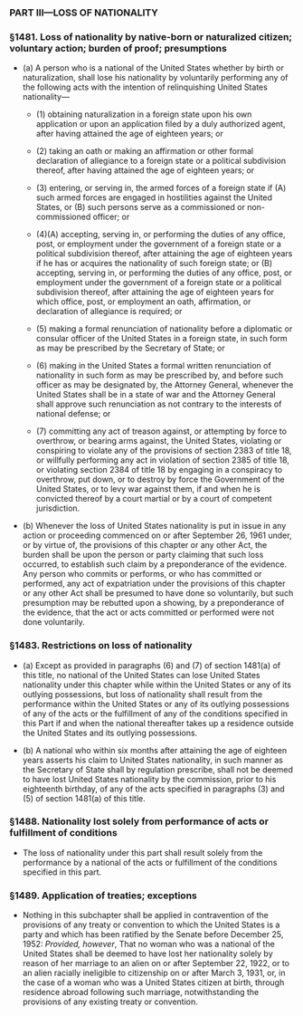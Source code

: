 ### PART III—LOSS OF NATIONALITY

### §1481. Loss of nationality by native-born or naturalized citizen; voluntary action; burden of proof; presumptions
* (a) A person who is a national of the United States whether by birth or naturalization, shall lose his nationality by voluntarily performing any of the following acts with the intention of relinquishing United States nationality—

  * (1) obtaining naturalization in a foreign state upon his own application or upon an application filed by a duly authorized agent, after having attained the age of eighteen years; or

  * (2) taking an oath or making an affirmation or other formal declaration of allegiance to a foreign state or a political subdivision thereof, after having attained the age of eighteen years; or

  * (3) entering, or serving in, the armed forces of a foreign state if (A) such armed forces are engaged in hostilities against the United States, or (B) such persons serve as a commissioned or non-commissioned officer; or

  * (4)(A) accepting, serving in, or performing the duties of any office, post, or employment under the government of a foreign state or a political subdivision thereof, after attaining the age of eighteen years if he has or acquires the nationality of such foreign state; or (B) accepting, serving in, or performing the duties of any office, post, or employment under the government of a foreign state or a political subdivision thereof, after attaining the age of eighteen years for which office, post, or employment an oath, affirmation, or declaration of allegiance is required; or

  * (5) making a formal renunciation of nationality before a diplomatic or consular officer of the United States in a foreign state, in such form as may be prescribed by the Secretary of State; or

  * (6) making in the United States a formal written renunciation of nationality in such form as may be prescribed by, and before such officer as may be designated by, the Attorney General, whenever the United States shall be in a state of war and the Attorney General shall approve such renunciation as not contrary to the interests of national defense; or

  * (7) committing any act of treason against, or attempting by force to overthrow, or bearing arms against, the United States, violating or conspiring to violate any of the provisions of section 2383 of title 18, or willfully performing any act in violation of section 2385 of title 18, or violating section 2384 of title 18 by engaging in a conspiracy to overthrow, put down, or to destroy by force the Government of the United States, or to levy war against them, if and when he is convicted thereof by a court martial or by a court of competent jurisdiction.


* (b) Whenever the loss of United States nationality is put in issue in any action or proceeding commenced on or after September 26, 1961 under, or by virtue of, the provisions of this chapter or any other Act, the burden shall be upon the person or party claiming that such loss occurred, to establish such claim by a preponderance of the evidence. Any person who commits or performs, or who has committed or performed, any act of expatriation under the provisions of this chapter or any other Act shall be presumed to have done so voluntarily, but such presumption may be rebutted upon a showing, by a preponderance of the evidence, that the act or acts committed or performed were not done voluntarily.

### §1483. Restrictions on loss of nationality
* (a) Except as provided in paragraphs (6) and (7) of section 1481(a) of this title, no national of the United States can lose United States nationality under this chapter while within the United States or any of its outlying possessions, but loss of nationality shall result from the performance within the United States or any of its outlying possessions of any of the acts or the fulfillment of any of the conditions specified in this Part if and when the national thereafter takes up a residence outside the United States and its outlying possessions.

* (b) A national who within six months after attaining the age of eighteen years asserts his claim to United States nationality, in such manner as the Secretary of State shall by regulation prescribe, shall not be deemed to have lost United States nationality by the commission, prior to his eighteenth birthday, of any of the acts specified in paragraphs (3) and (5) of section 1481(a) of this title.

### §1488. Nationality lost solely from performance of acts or fulfillment of conditions
* The loss of nationality under this part shall result solely from the performance by a national of the acts or fulfillment of the conditions specified in this part.

### §1489. Application of treaties; exceptions
* Nothing in this subchapter shall be applied in contravention of the provisions of any treaty or convention to which the United States is a party and which has been ratified by the Senate before December 25, 1952: _Provided, however_, That no woman who was a national of the United States shall be deemed to have lost her nationality solely by reason of her marriage to an alien on or after September 22, 1922, or to an alien racially ineligible to citizenship on or after March 3, 1931, or, in the case of a woman who was a United States citizen at birth, through residence abroad following such marriage, notwithstanding the provisions of any existing treaty or convention.